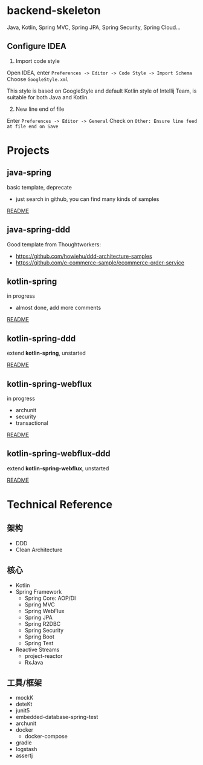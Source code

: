 # backend-skeleton

Java, Kotlin, Spring MVC, Spring JPA, Spring Security, Spring Cloud...

## Configure IDEA

1. Import code style

Open IDEA, enter `Preferences -> Editor -> Code Style -> Import Schema`
Choose `GoogleStyle.xml`

This style is based on GoogleStyle and default Kotlin style of Intellij Team, is suitable for both Java and Kotlin.

2. New line end of file

Enter `Preferences -> Editor -> General`
Check on `Other: Ensure line feed at file end on Save`

# Projects

## java-spring

basic template, deprecate

- just search in github, you can find many kinds of samples

[README](./java-spring/README.md)

## java-spring-ddd

Good template from Thoughtworkers:

- https://github.com/howiehu/ddd-architecture-samples
- https://github.com/e-commerce-sample/ecommerce-order-service

## kotlin-spring

in progress

- almost done, add more comments

[README](./kotlin-spring/README.md)

## kotlin-spring-ddd

extend **kotlin-spring**, unstarted

[README](./kotlin-spring-ddd/README.md)

## kotlin-spring-webflux

in progress

- archunit
- security
- transactional

[README](./kotlin-spring-webflux/README.md)

## kotlin-spring-webflux-ddd

extend **kotlin-spring-webflux**, unstarted

[README](./kotlin-spring-webflux/README.md)

# Technical Reference

## 架构

- DDD
- Clean Architecture

## 核心

- Kotlin
- Spring Framework
  - Spring Core: AOP/DI
  - Spring MVC
  - Spring WebFlux
  - Spring JPA
  - Spring R2DBC
  - Spring Security
  - Spring Boot
  - Spring Test
- Reactive Streams
  - project-reactor
  - RxJava

## 工具/框架

- mockK
- deteKt
- junit5
- embedded-database-spring-test
- archunit
- docker
  - docker-compose
- gradle
- logstash
- assertj
